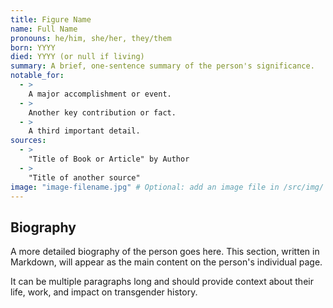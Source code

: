 ```yaml
---
title: Figure Name
name: Full Name
pronouns: he/him, she/her, they/them
born: YYYY
died: YYYY (or null if living)
summary: A brief, one-sentence summary of the person's significance.
notable_for:
  - >
    A major accomplishment or event.
  - >
    Another key contribution or fact.
  - >
    A third important detail.
sources:
  - >
    "Title of Book or Article" by Author
  - >
    "Title of another source"
image: "image-filename.jpg" # Optional: add an image file in /src/img/
---
```


## Biography

A more detailed biography of the person goes here. This section, written in Markdown, will appear as the main content on the person's individual page.

It can be multiple paragraphs long and should provide context about their life, work, and impact on transgender history.
